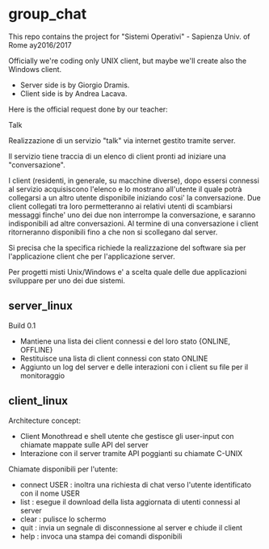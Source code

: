 # group_chat
This repo contains the project for "Sistemi Operativi" - Sapienza Univ. of Rome ay2016/2017

Officially we're coding only UNIX client, but maybe we'll create also the Windows client.

* Server side is by Giorgio Dramis.
* Client side is by Andrea Lacava.


Here is the official request done by our teacher:

Talk

Realizzazione di un servizio "talk" via internet gestito tramite server.

Il servizio tiene traccia di un elenco di client pronti ad iniziare una
"conversazione".

I client (residenti, in generale, su macchine diverse), dopo essersi connessi
al servizio acquisiscono l'elenco e lo mostrano all'utente il quale potrà
collegarsi a un altro utente disponibile iniziando cosi' la conversazione.
Due client collegati tra loro permetteranno ai relativi utenti di scambiarsi
messaggi finche' uno dei due non interrompe la conversazione, e saranno
indisponibili ad altre conversazioni. Al termine di una conversazione i
client ritorneranno disponibili fino a che non si scollegano dal server.

Si precisa che la specifica richiede la realizzazione del software sia per
l'applicazione client che per l'applicazione server.

Per progetti misti Unix/Windows e' a scelta quale delle due applicazioni
sviluppare per uno dei due sistemi.

## server_linux

Build 0.1
* Mantiene una lista dei client connessi e del loro stato {ONLINE, OFFLINE}
* Restituisce una lista di client connessi con stato ONLINE
* Aggiunto un log del server e delle interazioni con i client su file per il monitoraggio

## client_linux

Architecture concept:
* Client Monothread e shell utente che gestisce gli user-input con chiamate mappate sulle API del server
* Interazione con il server tramite API poggianti su chiamate C-UNIX

Chiamate disponibili per l'utente:

* connect USER : inoltra una richiesta di chat verso l'utente identificato con il nome USER
* list : esegue il download della lista aggiornata di utenti connessi al server
* clear : pulisce lo schermo
* quit : invia un segnale di disconnessione al server e chiude il client
* help : invoca una stampa dei comandi disponibili
